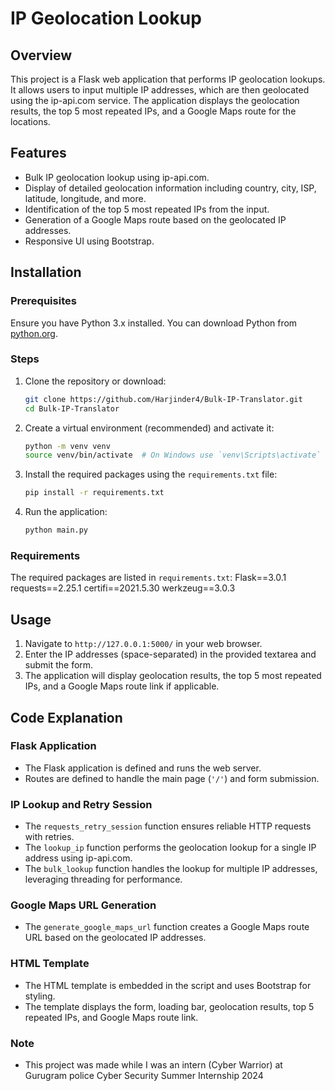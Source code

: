 # IP Geolocation Lookup

## Overview

This project is a Flask web application that performs IP geolocation lookups. It allows users to input multiple IP addresses, which are then geolocated using the ip-api.com service. The application displays the geolocation results, the top 5 most repeated IPs, and a Google Maps route for the locations.

## Features

- Bulk IP geolocation lookup using ip-api.com.
- Display of detailed geolocation information including country, city, ISP, latitude, longitude, and more.
- Identification of the top 5 most repeated IPs from the input.
- Generation of a Google Maps route based on the geolocated IP addresses.
- Responsive UI using Bootstrap.

## Installation

### Prerequisites

Ensure you have Python 3.x installed. You can download Python from [python.org](https://www.python.org/).

### Steps

1. Clone the repository or download:
   ```bash
   git clone https://github.com/Harjinder4/Bulk-IP-Translator.git
   cd Bulk-IP-Translator
   ```
2. Create a virtual environment (recommended) and activate it:
    ```bash
    python -m venv venv
    source venv/bin/activate  # On Windows use `venv\Scripts\activate`
    ```
3. Install the required packages using the `requirements.txt` file:
    ```bash
    pip install -r requirements.txt
    ```
4. Run the application:
    ```bash
    python main.py
    ```

### Requirements

The required packages are listed in `requirements.txt`:
Flask==3.0.1
requests==2.25.1
certifi==2021.5.30
werkzeug==3.0.3

## Usage

1. Navigate to `http://127.0.0.1:5000/` in your web browser.
2. Enter the IP addresses (space-separated) in the provided textarea and submit the form.
3. The application will display geolocation results, the top 5 most repeated IPs, and a Google Maps route link if applicable.

## Code Explanation

### Flask Application

- The Flask application is defined and runs the web server.
- Routes are defined to handle the main page (`'/'`) and form submission.

### IP Lookup and Retry Session

- The `requests_retry_session` function ensures reliable HTTP requests with retries.
- The `lookup_ip` function performs the geolocation lookup for a single IP address using ip-api.com.
- The `bulk_lookup` function handles the lookup for multiple IP addresses, leveraging threading for performance.

### Google Maps URL Generation

- The `generate_google_maps_url` function creates a Google Maps route URL based on the geolocated IP addresses.

### HTML Template

- The HTML template is embedded in the script and uses Bootstrap for styling.
- The template displays the form, loading bar, geolocation results, top 5 repeated IPs, and Google Maps route link.

### Note

- This project was made while I was an intern (Cyber Warrior) at Gurugram police Cyber Security Summer Internship 2024
